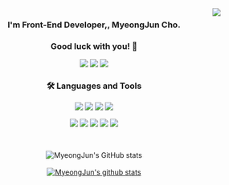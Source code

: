 <div 정렬="right">
<img src="https://komarev.com/ghpvc/?username=KidMj&&style=flat-square" align="right" />
</div>  

<div align="center">


### I'm Front-End Developer,, MyeongJun Cho.
### Good luck with you! 👋

<p>
  <a href="https://velog.io/@chokid/" target="_blank"><img src="https://img.shields.io/badge/Blog-007474?style=flat-square&logo=GitHub%20Sponsors&logoColor=white"/></a>
  <a href="mailto:cchokid@gmail.com" target="_blank"><img src="https://img.shields.io/badge/chokid-EA4335?style=flat-square&logo=Gmail&logoColor=white"/></a>
  <a href="https://www.instagram.com/_chokid" target="_blank"><img src="https://img.shields.io/badge/Instagram-E4405F?style=flat-square&logo=Instagram&logoColor=white"/></a>
</p>

  
### 🛠 Languages and Tools
<p>
  <img src="https://img.shields.io/badge/HTML5-E34F26?style=flat-square&logo=HTML5&logoColor=white"/>
  <img src="https://img.shields.io/badge/CSS3-1572B6?style=flat-square&logo=CSS3&logoColor=white"/>
  <img src="https://img.shields.io/badge/Java-007396?style=flat-square&logo=Java&logoColor=black"/>
  <img src="https://img.shields.io/badge/JavaScript-F7DF1E?style=flat-square&logo=JavaScript&logoColor=black"/>
</p>
<p>
  <img src="https://img.shields.io/badge/Spring-6DB33F?style=flat-square&logo=Spring&logoColor=white"/>
  <img src="https://img.shields.io/badge/Mysql-4479A1?style=flat-square&logo=Mysql&logoColor=white"/>
  <img src="https://img.shields.io/badge/Oracle-F80000?style=flat-square&logo=Oracle&logoColor=white"/>
  <img src="https://img.shields.io/badge/Postman-FF6C37?style=flat-square&logo=Postman&logoColor=white"/>
  <img src="https://img.shields.io/badge/GitHub-181717?style=flat-square&logo=GitHub&logoColor=white"/>
</p>
  
<br/>

![MyeongJun's GitHub stats](https://github-readme-stats.vercel.app/api?username=KidMJ&show_icons=true&theme=aura)
<br/>  
[![MyeongJun's github stats](https://github-readme-stats.vercel.app/api/top-langs/?username=KidMJ&layout=compact&theme=aura)](https://github.com/KidMJ)

  
</div>


